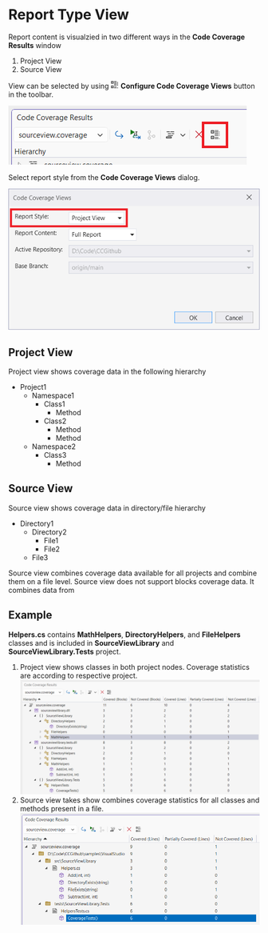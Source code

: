 # Report Type View

Report content is visualzied in two different ways in the **Code Coverage Results** window

1. Project View
2. Source View

View can be selected by using ![configure views](../../../media/categorized-view.png) **Configure Code Coverage Views** button in the toolbar.

![configure code coverage views](../configure-views.png)

Select report style from the **Code Coverage Views** dialog.

![select report style](report-style.png)

## Project View

Project view shows coverage data in the following hierarchy

- Project1
  - Namespace1
    - Class1
      - Method
    - Class2
      - Method
      - Method
  - Namespace2
    - Class3
      - Method

## Source View

Source view shows coverage data in directory/file hierarchy

- Directory1
  - Directory2
    - File1
    - File2
  - File3

Source view combines coverage data available for all projects and combine them on a file level. Source view does not support blocks coverage data. It combines data from

## Example

**Helpers.cs** contains **MathHelpers**, **DirectoryHelpers**, and **FileHelpers** classes and is included in **SourceViewLibrary** and **SourceViewLibrary.Tests** project.

  1. Project view shows classes in both project nodes. Coverage statistics are according to respective project.
  ![project view report](project-view-report.png)
  2. Source view takes show combines coverage statistics for all classes and methods present in a file.
  ![source view report](source-view-report.png)
